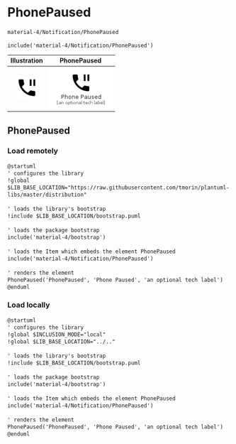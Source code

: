 # PhonePaused


```text
material-4/Notification/PhonePaused
```

```text
include('material-4/Notification/PhonePaused')
```



| Illustration | PhonePaused |
| :---: | :---: |
| ![illustration for Illustration](../../material-4/Notification/PhonePaused.png) | ![illustration for PhonePaused](../../material-4/Notification/PhonePaused.Local.png) |




## PhonePaused

### Load remotely
```plantuml
@startuml
' configures the library
!global $LIB_BASE_LOCATION="https://raw.githubusercontent.com/tmorin/plantuml-libs/master/distribution"

' loads the library's bootstrap
!include $LIB_BASE_LOCATION/bootstrap.puml

' loads the package bootstrap
include('material-4/bootstrap')

' loads the Item which embeds the element PhonePaused
include('material-4/Notification/PhonePaused')

' renders the element
PhonePaused('PhonePaused', 'Phone Paused', 'an optional tech label')
@enduml
```

### Load locally
```plantuml
@startuml
' configures the library
!global $INCLUSION_MODE="local"
!global $LIB_BASE_LOCATION="../.."

' loads the library's bootstrap
!include $LIB_BASE_LOCATION/bootstrap.puml

' loads the package bootstrap
include('material-4/bootstrap')

' loads the Item which embeds the element PhonePaused
include('material-4/Notification/PhonePaused')

' renders the element
PhonePaused('PhonePaused', 'Phone Paused', 'an optional tech label')
@enduml
```

